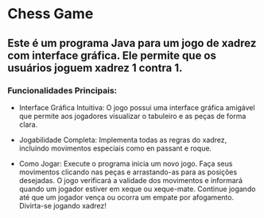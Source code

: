 # Chess Game

## Este é um programa Java para um jogo de xadrez com interface gráfica. Ele permite que os usuários joguem xadrez 1 contra 1.

### Funcionalidades Principais:

- Interface Gráfica Intuitiva: O jogo possui uma interface gráfica amigável que permite aos jogadores visualizar o tabuleiro e as peças de forma clara.

- Jogabilidade Completa: Implementa todas as regras do xadrez, incluindo movimentos especiais como en passant e roque.

- Como Jogar: Execute o programa inicia um novo jogo. Faça seus movimentos clicando nas peças e arrastando-as para as posições desejadas. O jogo verificará a validade dos movimentos e informará quando um jogador estiver em xeque ou xeque-mate. Continue jogando até que um jogador vença ou ocorra um empate por afogamento. Divirta-se jogando xadrez!
